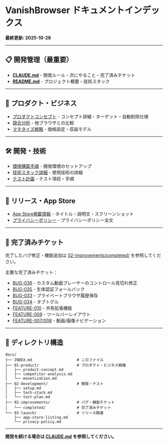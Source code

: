 # VanishBrowser ドキュメントインデックス

**最終更新: 2025-10-28**

---

## 📋 開発管理（最重要）

- **[CLAUDE.md](../CLAUDE.md)** - 開発ルール・次にやること・完了済みチケット
- **[README.md](../README.md)** - プロジェクト概要・技術スタック

---

## 🎯 プロダクト・ビジネス

- [プロダクトコンセプト](01-product/product-concept.md) - コンセプト詳細・ターゲット・自動削除仕様
- [競合分析](01-product/competitor-analysis.md) - 他ブラウザとの比較
- [マネタイズ戦略](01-product/monetization.md) - 価格設定・収益モデル

---

## 🛠️ 開発・技術

- [環境構築手順](02-development/setup.md) - 開発環境のセットアップ
- [技術スタック詳細](02-development/tech-stack.md) - 使用技術の詳細
- [テスト計画](02-development/test-plan.md) - テスト項目・手順

---

## 🚀 リリース・App Store

- [App Store掲載情報](03-launch/app-store-listing.md) - タイトル・説明文・スクリーンショット
- [プライバシーポリシー](03-launch/privacy-policy.md) - プライバシーポリシー全文

---

## 🐛 完了済みチケット

完了したバグ修正・機能追加は [02-improvements/completed/](02-improvements/completed/) を参照してください。

主要な完了済みチケット：
- [BUG-036](02-improvements/completed/BUG-036-video-player-controls-cutoff-iphone16.md) - カスタム動画プレーヤーのコントロール見切れ修正
- [BUG-035](02-improvements/completed/BUG-035-biometric-fallback-passcode.md) - 生体認証フォールバック
- [BUG-033](02-improvements/completed/BUG-033-private-browsing-history-saved.md) - プライベートブラウザ履歴保存
- [BUG-034](02-improvements/completed/BUG-034-tab-toggle-wrong-on-private.md) - タブトグル
- [FEATURE-010](02-improvements/completed/FEATURE-010-share-extension.md) - 共有拡張機能
- [FEATURE-009](02-improvements/completed/FEATURE-009-toolbar-layout-redesign.md) - ツールバーレイアウト
- [FEATURE-007/008](02-improvements/completed/FEATURE-007-video-navigation-controls.md) - 動画/画像ナビゲーション

---

## 📁 ディレクトリ構造

```
docs/
├── INDEX.md                    # このファイル
├── 01-product/                 # プロダクト・ビジネス戦略
│   ├── product-concept.md
│   ├── competitor-analysis.md
│   └── monetization.md
├── 02-development/             # 開発・テスト
│   ├── setup.md
│   ├── tech-stack.md
│   └── test-plan.md
├── 02-improvements/            # バグ・機能チケット
│   └── completed/              # 完了済みチケット
└── 03-launch/                  # リリース関連
    ├── app-store-listing.md
    └── privacy-policy.md
```

---

**開発を続ける場合は [CLAUDE.md](../CLAUDE.md) を参照してください。**

